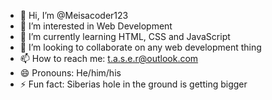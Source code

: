 - 👋 Hi, I’m @Meisacoder123
- 👀 I’m interested in Web Development
- 🌱 I’m currently learning HTML, CSS and JavaScript
- 💞️ I’m looking to collaborate on any web development thing
- 📫 How to reach me: t.a.s.e.r@outlook.com
- 😄 Pronouns: He/him/his
- ⚡ Fun fact: Siberias hole in the ground is getting bigger

<!---
Meisacoder123/Meisacoder123 is a ✨ special ✨ repository because its `README.md` (this file) appears on your GitHub profile.
You can click the Preview link to take a look at your changes.
--->

